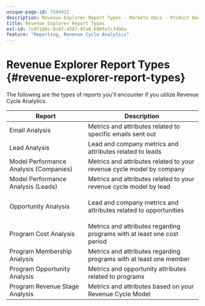 ```yaml
---
unique-page-id: 7504922
description: Revenue Explorer Report Types - Marketo Docs - Product Documentation
title: Revenue Explorer Report Types
exl-id: 7c472d6c-9c8f-4387-97a0-690fe7cfd96a
feature: "Reporting, Revenue Cycle Analytics"
---
```

# Revenue Explorer Report Types {#revenue-explorer-report-types}

The following are the types of reports you'll encounter if you utilize Revenue Cycle Analytics.

<table> 
 <thead> 
  <tr> 
   <th>Report</th> 
   <th>Description</th> 
  </tr> 
 </thead> 
 <tbody> 
  <tr> 
   <td>Email Analysis</td> 
   <td>Metrics and attributes related to specific emails sent out</td> 
  </tr> 
  <tr> 
   <td>Lead Analysis</td> 
   <td>Lead and company metrics and attributes related to leads</td> 
  </tr> 
  <tr> 
   <td>Model Performance Analysis (Companies)</td> 
   <td>Metrics and attributes related to your revenue cycle model by company</td> 
  </tr> 
  <tr> 
   <td>Model Performance Analysis (Leads)</td> 
   <td>Metrics and attributes related to your revenue cycle model by lead</td> 
  </tr> 
  <tr> 
   <td>Opportunity Analysis</td> 
   <td><p>Lead and company metrics and attributes related to opportunities</p></td> 
  </tr> 
  <tr> 
   <td>Program Cost Analysis</td> 
   <td>Metrics and attributes regarding programs with at least one cost period</td> 
  </tr> 
  <tr> 
   <td>Program Membership Analysis</td> 
   <td>Metrics and attributes regarding programs with at least one member</td> 
  </tr> 
  <tr> 
   <td>Program Opportunity Analysis</td> 
   <td>Metrics and opportunity attributes related to programs</td> 
  </tr> 
  <tr> 
   <td>Program Revenue Stage Analysis</td> 
   <td>Metrics and attributes based on your Revenue Cycle Model</td> 
  </tr> 
 </tbody> 
</table>
